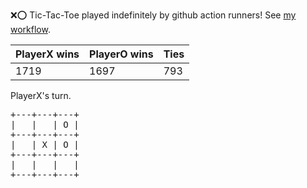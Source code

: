 :x::o: Tic-Tac-Toe played indefinitely by github action runners! See [my workflow](.github/workflows/play.yaml).

|PlayerX wins|PlayerO wins|Ties|
|-|-|-|
|1719|1697|793|

PlayerX's turn.

<pre>
+---+---+---+
|   |   | O |
+---+---+---+
|   | X | O |
+---+---+---+
|   |   |   |
+---+---+---+
</pre>